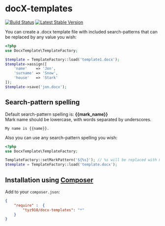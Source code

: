 docX-templates
==============
[![Build Status](https://travis-ci.org/tyz910/docx-templates.png?branch=master)](https://travis-ci.org/tyz910/docx-templates)
[![Latest Stable Version](https://poser.pugx.org/tyz910/docx-templates/v/stable.png)](https://packagist.org/packages/tyz910/docx-templates)

You can create a .docx template file with included search-patterns that can be replaced by any value you wish:

```php
<?php
use DocxTemplate\TemplateFactory;

$template = TemplateFactory::load('template1.docx');
$template->assign([
    'name'    => 'Jon',
    'surname' => 'Snow',
    'house'   => 'Stark'
]);
$template->save('jon.docx');
```

Search-pattern spelling
-----------------------

Default search-pattern spelling is: **{{mark_name}}**  
Mark name should be lowercase, with words separated by underscores.

    My name is {{name}}.
    
Also you can use any search-pattern spelling you wish:

```php
<?php
use DocxTemplate\TemplateFactory;

TemplateFactory::setMarkPattern('${%s}'); // %s will be replaced with mark name
$template = TemplateFactory::load('template.docx');
```

## Installation using [Composer](http://getcomposer.org/)

Add to your `composer.json`:

```json
{
    "require" :  {
        "tyz910/docx-templates": "*"
    }
}
```
